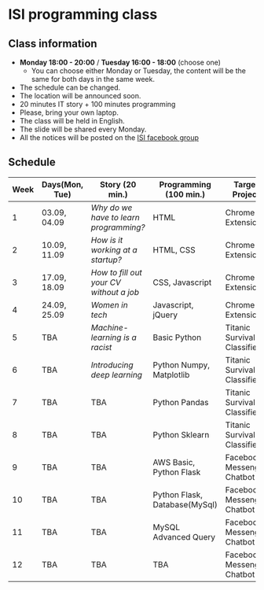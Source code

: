 # ISI programming class

## Class information
  * **Monday 18:00 - 20:00** / **Tuesday 16:00 - 18:00** (choose one)
    * You can choose either Monday or Tuesday, the content will be the same for both days in the same week.
  * The schedule can be changed.
  * The location will be announced soon.
  * 20 minutes IT story + 100 minutes programming
  * Please, bring your own laptop.
  * The class will be held in English.
  * The slide will be shared every Monday.
  * All the notices will be posted on the [ISI facebook group](https://www.facebook.com/groups/305271870223586/)
  
## Schedule
| Week | Days(Mon, Tue) | Story (20 min.) | Programming (100 min.) | Target Project | Type | Resources |
| --- | --- | --- | --- | --- | --- | --- |
| 1 | 03.09, 04.09 | *Why do we have to learn programming?* | HTML | Chrome Extension | Client-side |[Example](https://chrome.google.com/webstore/detail/momentum/laookkfknpbbblfpciffpaejjkokdgca) |
| 2 | 10.09, 11.09 | *How is it working at a startup?* | HTML, CSS | Chrome Extension | Client-side |TBA |
| 3 | 17.09, 18.09 | *How to fill out your CV without a job* | CSS, Javascript | Chrome Extension | Client-side | TBA |
| 4 | 24.09, 25.09 | *Women in tech* | Javascript, jQuery | Chrome Extension | Client-side |TBA |
| 5 | TBA | *Machine-learning is a racist* | Basic Python | Titanic Survival Classifier | Machine-learning |[Example](https://www.kaggle.com/c/titanic) |
| 6 | TBA | *Introducing deep learning* | Python Numpy, Matplotlib | Titanic Survival Classifier | Machine-learning | TBA |
| 7 | TBA | TBA | Python Pandas | Titanic Survival Classifier | Machine-learning |TBA |
| 8 | TBA | TBA | Python Sklearn | Titanic Survival Classifier | Machine-learning | TBA |
| 9 | TBA | TBA | AWS Basic, Python Flask | Facebook Messenger Chatbot | Server-side |[Example](https://devpost.com/software/bebridge) |
| 10 | TBA | TBA | Python Flask, Database(MySql) | Facebook Messenger Chatbot | Server-side |TBA |
| 11 | TBA | TBA | MySQL Advanced Query | Facebook Messenger Chatbot | Server-side |TBA |
| 12 | TBA | TBA | TBA | Facebook Messenger Chatbot | Server-side |TBA |


